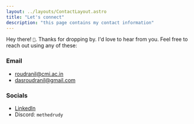```yaml
---
layout: ../layouts/ContactLayout.astro
title: "Let's connect"
description: "this page contains my contact information"
---
```


Hey there! <code class="text-dark-rosewater text-lg">󱠢</code>. Thanks for dropping by. I'd love to hear from you. Feel free to reach out using any of these:

### Email

- [roudranil@cmi.ac.in](mailto:roudranil@cmi.ac.in)
- [dasroudranil@gmail.com](dasroudranil@gmail.com)

### Socials

- [LinkedIn](https://www.linkedin.com/in/roudranil-das/)
- Discord: `methedrudy`